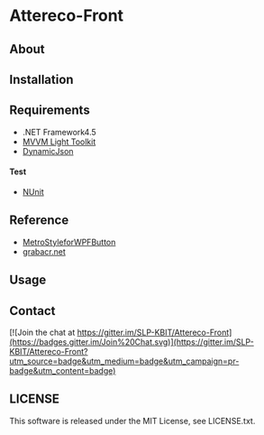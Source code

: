 # Attereco-Front

## About

## Installation

## Requirements

- .NET Framework4.5
- [MVVM Light Toolkit](http://www.mvvmlight.net/)
- [DynamicJson](http://dynamicjson.codeplex.com/)

#### Test

- [NUnit](http://www.nunit.org/)

## Reference

- [MetroStyleforWPFButton](https://gist.github.com/alimbada/3083937)
- [grabacr.net](http://grabacr.net/archives/507)

## Usage

## Contact

[![Join the chat at https://gitter.im/SLP-KBIT/Attereco-Front](https://badges.gitter.im/Join%20Chat.svg)](https://gitter.im/SLP-KBIT/Attereco-Front?utm_source=badge&utm_medium=badge&utm_campaign=pr-badge&utm_content=badge)

## LICENSE
This software is released under the MIT License, see LICENSE.txt.

